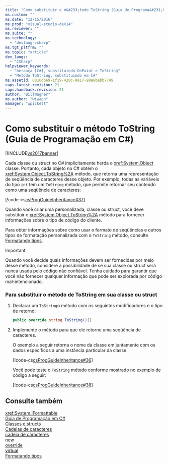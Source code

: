 ```yaml
---
title: "Como substituir o m&#233;todo ToString (Guia de Programa&#231;&#227;o em C#) | Microsoft Docs"
ms.custom: ""
ms.date: "12/15/2016"
ms.prod: "visual-studio-dev14"
ms.reviewer: ""
ms.suite: ""
ms.technology: 
  - "devlang-csharp"
ms.tgt_pltfrm: ""
ms.topic: "article"
dev_langs: 
  - "CSharp"
helpviewer_keywords: 
  - "herança [C#], substituindo OnPaint e ToString"
  - "Método ToString, substituindo em C#"
ms.assetid: 8016db69-1f19-420c-8e17-98e8bebb7749
caps.latest.revision: 21
caps.handback.revision: 21
author: "BillWagner"
ms.author: "wiwagn"
manager: "wpickett"
---
```

# Como substituir o m&#233;todo ToString (Guia de Programa&#231;&#227;o em C#)
[!INCLUDE[vs2017banner](../../../csharp/includes/vs2017banner.md)]

Cada classe ou struct no C\# implicitamente herda o <xref:System.Object> classe.   Portanto, cada objeto no C\# obtém o <xref:System.Object.ToString%2A> método, que retorna uma representação de seqüência de caracteres desse objeto.   Por exemplo, todas as variáveis do tipo `int` tem um `ToString` método, que permite retornar seu conteúdo como uma seqüência de caracteres:  
  
 [!code-cs[csProgGuideInheritance#37](../../../csharp/programming-guide/classes-and-structs/codesnippet/CSharp/how-to-override-the-tostring-method_1.cs)]  
  
 Quando você criar uma personalizada, classe ou struct, você deve substituir o <xref:System.Object.ToString%2A> método para fornecer informações sobre o tipo de código do cliente.  
  
 Para obter informações sobre como usar o formato de seqüências e outros tipos de formatação personalizada com o `ToString` método, consulte [Formatando tipos](../Topic/Formatting%20Types%20in%20the%20.NET%20Framework.md).  
  
> [!IMPORTANT]
>  Quando você decide quais informações devem ser fornecidas por meio desse método, considere a possibilidade de se sua classe ou struct será nunca usada pelo código não confiável.  Tenha cuidado para garantir que você não fornecer qualquer informação que pode ser explorada por código mal\-intencionado.  
  
### Para substituir o método de ToString em sua classe ou struct  
  
1.  Declarar um `ToString`o método com os seguintes modificadores e o tipo de retorno:  
  
    ```c#  
    public override string ToString(){}  
    ```  
  
2.  Implemente o método para que ele retorne uma seqüência de caracteres.  
  
     O exemplo a seguir retorna o nome da classe em juntamente com os dados específicos a uma instância particular da classe.  
  
     [!code-cs[csProgGuideInheritance#36](../../../csharp/programming-guide/classes-and-structs/codesnippet/CSharp/how-to-override-the-tostring-method_2.cs)]  
  
     Você pode teste o `ToString` método conforme mostrado no exemplo de código a seguir:  
  
     [!code-cs[csProgGuideInheritance#38](../../../csharp/programming-guide/classes-and-structs/codesnippet/CSharp/how-to-override-the-tostring-method_3.cs)]  
  
## Consulte também  
 <xref:System.IFormattable>   
 [Guia de Programação em C\#](../../../csharp/programming-guide/index.md)   
 [Classes e structs](../../../csharp/programming-guide/classes-and-structs/index.md)   
 [Cadeias de caracteres](../../../csharp/programming-guide/strings/index.md)   
 [cadeia de caracteres](../../../csharp/language-reference/keywords/string.md)   
 [new](../../../csharp/language-reference/keywords/new.md)   
 [override](../../../csharp/language-reference/keywords/override.md)   
 [virtual](../../../csharp/language-reference/keywords/virtual.md)   
 [Formatando tipos](../Topic/Formatting%20Types%20in%20the%20.NET%20Framework.md)